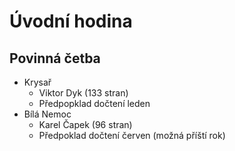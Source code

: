 # Úvodní hodina

## Povinná četba

-   Krysař
    -   Viktor Dyk (133 stran)
    -   Předpopklad dočtení leden
-   Bílá Nemoc
    -   Karel Čapek (96 stran)
    -   Předpoklad dočtení červen (možná příští rok)
